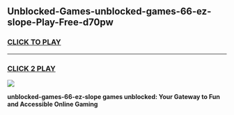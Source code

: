 
## Unblocked-Games-unblocked-games-66-ez-slope-Play-Free-d70pw
<h3>
<a href="https://premium76.site?title=unblocked-games-66-ez-slope&ref=10A">CLICK TO PLAY</a></h3>
<hr>

<h3>
<a href="https://premium76.site?title=unblocked-games-66-ez-slope&ref=10A">CLICK 2 PLAY</a>
  
</h3>

<a href="https://premium76.site?title=unblocked-games-66-ez-slope&ref=10A"><img src="https://clearcache.store/games.png"></a>


**unblocked-games-66-ez-slope games unblocked: Your Gateway to Fun and Accessible Online Gaming**
